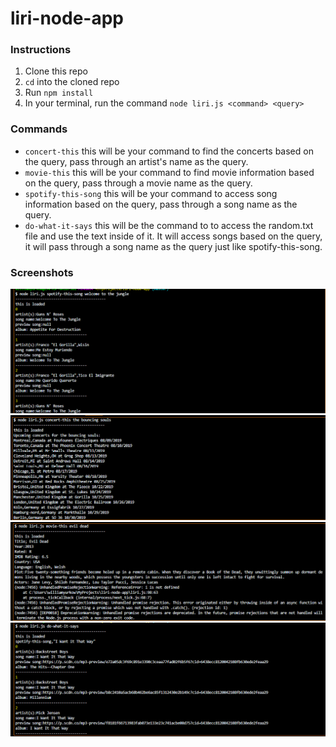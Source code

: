 # liri-node-app

### Instructions
1. Clone this repo 
2. `cd` into the cloned repo 
3. Run `npm install` 
4. In your terminal, run the command `node liri.js <command> <query>`

### Commands 
- `concert-this` this will be your command to find the concerts based on the query, pass through an artist's name as the query. 
- `movie-this` this will be your command to find movie information based on the query, pass through a movie name as the query. 
- `spotify-this-song` this will be your command to access song information based on the query, pass through a song name as the query. 
- `do-what-it-says` this will be the command to to access the random.txt file and use the text inside of it. It will access songs based on the query, it will pass through a song name as the query just like spotify-this-song. 

### Screenshots

![image1](/images/image1.png)
![image2](/images/image2.png)
![image3](/images/image3.png)
![image4](/images/image4.png)